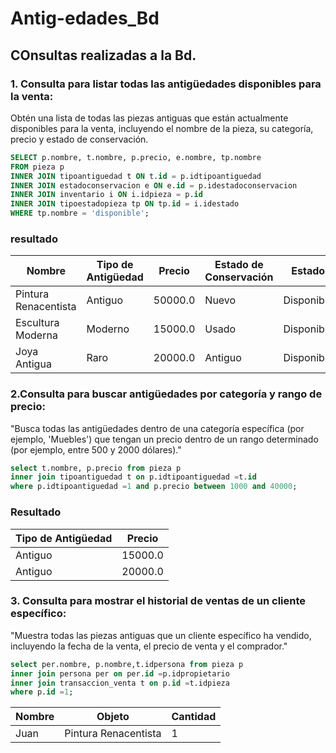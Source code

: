 # Antig-edades_Bd

## COnsultas realizadas a la Bd.

### 1. Consulta para listar todas las antigüedades disponibles para la venta:
Obtén una lista de todas las piezas antiguas que están actualmente disponibles para la
venta, incluyendo el nombre de la pieza, su categoría, precio y estado de conservación.

```sql
SELECT p.nombre, t.nombre, p.precio, e.nombre, tp.nombre 
FROM pieza p 
INNER JOIN tipoantiguedad t ON t.id = p.idtipoantiguedad
INNER JOIN estadoconservacion e ON e.id = p.idestadoconservacion
INNER JOIN inventario i ON i.idpieza = p.id 
INNER JOIN tipoestadopieza tp ON tp.id = i.idestado 
WHERE tp.nombre = 'disponible';

```
### resultado
| Nombre               | Tipo de Antigüedad | Precio  | Estado de Conservación | Estado  |
|----------------------|--------------------|---------|------------------------|---------|
| Pintura Renacentista | Antiguo            | 50000.0 | Nuevo                  | Disponible |
| Escultura Moderna    | Moderno            | 15000.0 | Usado                  | Disponible |
| Joya Antigua         | Raro               | 20000.0 | Antiguo                | Disponible |


### 2.Consulta para buscar antigüedades por categoría y rango de precio:
"Busca todas las antigüedades dentro de una categoría específica (por ejemplo, 'Muebles')
que tengan un precio dentro de un rango determinado (por ejemplo, entre 500 y 2000
dólares)."


```sql
select t.nombre, p.precio from pieza p 
inner join tipoantiguedad t on p.idtipoantiguedad =t.id 
where p.idtipoantiguedad =1 and p.precio between 1000 and 40000;
```

### Resultado

| Tipo de Antigüedad | Precio  |
|--------------------|---------|
| Antiguo            | 15000.0 |
| Antiguo            | 20000.0 |

### 3. Consulta para mostrar el historial de ventas de un cliente específico:
"Muestra todas las piezas antiguas que un cliente específico ha vendido, incluyendo la fecha de la venta, el precio de venta y el comprador."
```sql
select per.nombre, p.nombre,t.idpersona from pieza p 
inner join persona per on per.id =p.idpropietario
inner join transaccion_venta t on p.id =t.idpieza 
where p.id =1;
```
| Nombre | Objeto                | Cantidad |
|--------|-----------------------|----------|
| Juan   | Pintura Renacentista  | 1        |







